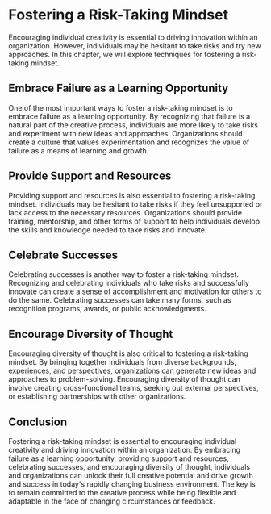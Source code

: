 # Fostering a Risk-Taking Mindset

Encouraging individual creativity is essential to driving innovation within an organization. However, individuals may be hesitant to take risks and try new approaches. In this chapter, we will explore techniques for fostering a risk-taking mindset.

Embrace Failure as a Learning Opportunity
-----------------------------------------

One of the most important ways to foster a risk-taking mindset is to embrace failure as a learning opportunity. By recognizing that failure is a natural part of the creative process, individuals are more likely to take risks and experiment with new ideas and approaches. Organizations should create a culture that values experimentation and recognizes the value of failure as a means of learning and growth.

Provide Support and Resources
-----------------------------

Providing support and resources is also essential to fostering a risk-taking mindset. Individuals may be hesitant to take risks if they feel unsupported or lack access to the necessary resources. Organizations should provide training, mentorship, and other forms of support to help individuals develop the skills and knowledge needed to take risks and innovate.

Celebrate Successes
-------------------

Celebrating successes is another way to foster a risk-taking mindset. Recognizing and celebrating individuals who take risks and successfully innovate can create a sense of accomplishment and motivation for others to do the same. Celebrating successes can take many forms, such as recognition programs, awards, or public acknowledgments.

Encourage Diversity of Thought
------------------------------

Encouraging diversity of thought is also critical to fostering a risk-taking mindset. By bringing together individuals from diverse backgrounds, experiences, and perspectives, organizations can generate new ideas and approaches to problem-solving. Encouraging diversity of thought can involve creating cross-functional teams, seeking out external perspectives, or establishing partnerships with other organizations.

Conclusion
----------

Fostering a risk-taking mindset is essential to encouraging individual creativity and driving innovation within an organization. By embracing failure as a learning opportunity, providing support and resources, celebrating successes, and encouraging diversity of thought, individuals and organizations can unlock their full creative potential and drive growth and success in today's rapidly changing business environment. The key is to remain committed to the creative process while being flexible and adaptable in the face of changing circumstances or feedback.
